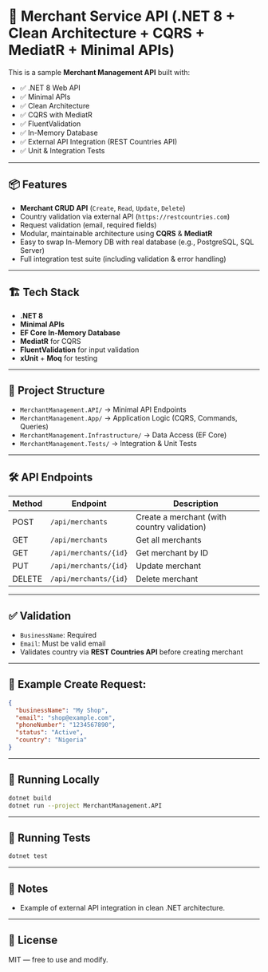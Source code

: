 # 🚀 Merchant Service API (.NET 8 + Clean Architecture + CQRS + MediatR + Minimal APIs)

This is a sample **Merchant Management API** built with:
- ✅ .NET 8 Web API  
- ✅ Minimal APIs  
- ✅ Clean Architecture  
- ✅ CQRS with MediatR  
- ✅ FluentValidation  
- ✅ In-Memory Database  
- ✅ External API Integration (REST Countries API)  
- ✅ Unit & Integration Tests

---

## 📦 Features
- **Merchant CRUD API** (`Create`, `Read`, `Update`, `Delete`)
- Country validation via external API (`https://restcountries.com`)
- Request validation (email, required fields)
- Modular, maintainable architecture using **CQRS** & **MediatR**
- Easy to swap In-Memory DB with real database (e.g., PostgreSQL, SQL Server)
- Full integration test suite (including validation & error handling)

---

## 🏗️ Tech Stack
- **.NET 8**
- **Minimal APIs**  
- **EF Core In-Memory Database**
- **MediatR** for CQRS  
- **FluentValidation** for input validation
- **xUnit** + **Moq** for testing  

---

## 📂 Project Structure

- `MerchantManagement.API/` → Minimal API Endpoints  
- `MerchantManagement.App/` → Application Logic (CQRS, Commands, Queries)  
- `MerchantManagement.Infrastructure/` → Data Access (EF Core)  
- `MerchantManagement.Tests/` → Integration & Unit Tests 

---

## 🛠️ API Endpoints

| Method | Endpoint             | Description             |
|--------|----------------------|-------------------------|
| POST   | `/api/merchants`     | Create a merchant (with country validation) |
| GET    | `/api/merchants`     | Get all merchants        |
| GET    | `/api/merchants/{id}`| Get merchant by ID       |
| PUT    | `/api/merchants/{id}`| Update merchant          |
| DELETE | `/api/merchants/{id}`| Delete merchant          |

---

## ✅ Validation
- `BusinessName`: Required  
- `Email`: Must be valid email  
- Validates country via **REST Countries API** before creating merchant

---

## 📄 Example Create Request:
```json
{
  "businessName": "My Shop",
  "email": "shop@example.com",
  "phoneNumber": "1234567890",
  "status": "Active",
  "country": "Nigeria"
}
```
---
## 🚀 Running Locally
```bash
dotnet build
dotnet run --project MerchantManagement.API
```
---
## 🧪 Running Tests
```bash
dotnet test
```

---
## 📝 Notes
- Example of external API integration in clean .NET architecture.

---
## 📃 License
MIT — free to use and modify.
